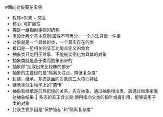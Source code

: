 #面向对象葵花宝典
* 程序=对象 + 交互
* 核心: 可扩展性
* 类是一组相似事物的统称
* 类设计两个基本原则:属性不可再分，一个方法只做一件事
* 对象就是一个具体的类，一个真实存在的类
* 接口是一组相关的交互功能点定义的集合
* 抽象类只能用于继承，不能被实例化为具体的对象
* 抽象类就是基于类而抽象出来的
* 抽象即“抽取出来比较像的部分”
* 抽象的主要目的是“隔离关注点，降低复杂度”
* 封装、继承、多态是面向对象的三大核心特征
* 继承类似生物学上的“遗传”
* 抽象和继承是前后衔接的关系，先有抽象，通过抽象得出类，后通过继承来表达抽象结果  多态的真正含义是:使用指向父类的指针或者引用，能够调用子类的对象
* 封装主要原因是“保护隐私”和“隔离复杂度”
